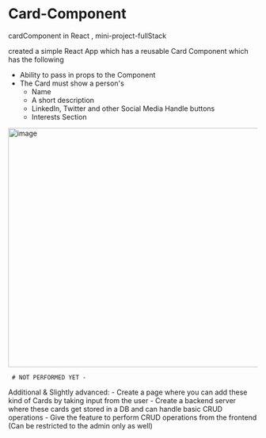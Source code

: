 # Card-Component
cardComponent in React , mini-project-fullStack

created a simple React App which has a reusable Card Component which has the following
 - Ability to pass in props to the Component
 - The Card must show a person's
    - Name
    - A short description
    - LinkedIn, Twitter and other Social Media Handle buttons
    - Interests Section

 <img width="637" height="483" alt="image" src="https://github.com/user-attachments/assets/2cd27539-35b4-4d5e-8ab5-26b3df5794c8" />

     # NOT PERFORMED YET - 
 Additional & Slightly advanced:
    - Create a page where you can add these kind of Cards by taking input from the user
    - Create a backend server where these cards get stored in a DB and can handle basic CRUD operations
    - Give the feature to perform CRUD operations from the frontend (Can be restricted to the admin only as well)

    
